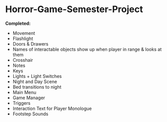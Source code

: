 # Horror-Game-Semester-Project

**Completed:**
- Movement
- Flashlight
- Doors & Drawers
- Names of interactable objects show up when player in range & looks at them
- Crosshair
- Notes
- Keys
- Lights + Light Switches
- Night and Day Scene
- Bed transitions to night
- Main Menu
- Game Manager
- Triggers
- Interaction Text for Player Monologue
- Footstep Sounds
